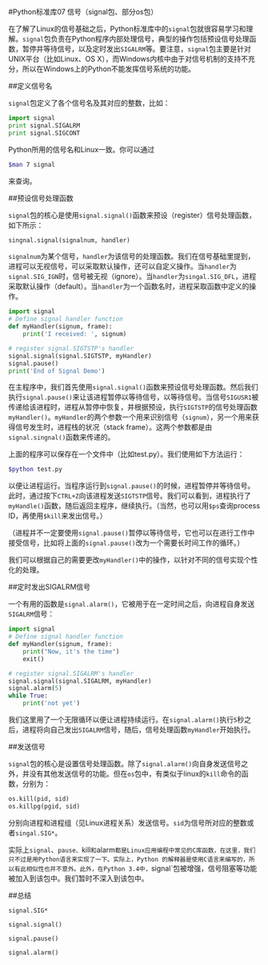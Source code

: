 #Python标准库07 信号（signal包、部分os包）

在了解了Linux的信号基础之后，Python标准库中的`signal`包就很容易学习和理解。`signal`包负责在Python程序内部处理信号，典型的操作包括预设信号处理函数，暂停并等待信号，以及定时发出`SIGALRM`等。要注意，`signal`包主要是针对UNIX平台（比如Linux、OS X），而Windows内核中由于对信号机制的支持不充分，所以在Windows上的Python不能发挥信号系统的功能。

##定义信号名

`signal`包定义了各个信号名及其对应的整数，比如：

```python
import signal
print signal.SIGALRM
print signal.SIGCONT
```

Python所用的信号名和Linux一致。你可以通过

```bash
$man 7 signal
```

来查询。

##预设信号处理函数

`signal`包的核心是使用`signal.signal()`函数来预设（register）信号处理函数，如下所示：

```python
singnal.signal(signalnum, handler)
```

`signalnum`为某个信号，`handler`为该信号的处理函数。我们在信号基础里提到，进程可以无视信号，可以采取默认操作，还可以自定义操作。当`handler`为`signal.SIG_IGN`时，信号被无视（ignore）。当`handler`为`singal.SIG_DFL`，进程采取默认操作（default）。当`handler`为一个函数名时，进程采取函数中定义的操作。

```python
import signal
# Define signal handler function
def myHandler(signum, frame):
    print('I received: ', signum)

# register signal.SIGTSTP's handler 
signal.signal(signal.SIGTSTP, myHandler)
signal.pause()
print('End of Signal Demo')
```

在主程序中，我们首先使用`signal.signal()`函数来预设信号处理函数。然后我们执行`signal.pause()`来让该进程暂停以等待信号，以等待信号。当信号`SIGUSR1`被传递给该进程时，进程从暂停中恢复，并根据预设，执行`SIGTSTP`的信号处理函数`myHandler()`。`myHandler`的两个参数一个用来识别信号（`signum`），另一个用来获得信号发生时，进程栈的状况（stack frame）。这两个参数都是由`signal.singnal()`函数来传递的。

上面的程序可以保存在一个文件中（比如test.py）。我们使用如下方法运行：

```bash
$python test.py
```

以便让进程运行。当程序运行到`signal.pause()`的时候，进程暂停并等待信号。此时，通过按下`CTRL+Z`向该进程发送`SIGTSTP`信号。我们可以看到，进程执行了`myHandle()`函数，随后返回主程序，继续执行。（当然，也可以用`$ps`查询process ID，再使用`$kill`来发出信号。）

（进程并不一定要使用`signal.pause()`暂停以等待信号，它也可以在进行工作中接受信号，比如将上面的`signal.pause()`改为一个需要长时间工作的循环。）

我们可以根据自己的需要更改`myHandler()`中的操作，以针对不同的信号实现个性化的处理。

##定时发出SIGALRM信号

一个有用的函数是`signal.alarm()`，它被用于在一定时间之后，向进程自身发送`SIGALRM`信号：

```python
import signal
# Define signal handler function
def myHandler(signum, frame):
    print("Now, it's the time")
    exit()

# register signal.SIGALRM's handler 
signal.signal(signal.SIGALRM, myHandler)
signal.alarm(5)
while True:
    print('not yet')
```

我们这里用了一个无限循环以便让进程持续运行。在`signal.alarm()`执行`5`秒之后，进程将向自己发出`SIGALRM`信号，随后，信号处理函数`myHandler`开始执行。

##发送信号

`signal`包的核心是设置信号处理函数。除了`signal.alarm()`向自身发送信号之外，并没有其他发送信号的功能。但在`os`包中，有类似于linux的`kill`命令的函数，分别为：

```python
os.kill(pid, sid)
os.killpg(pgid, sid)
```

分别向进程和进程组（见Linux进程关系）发送信号。`sid`为信号所对应的整数或者`singal.SIG*`。

实际上`signal`、`pause、`kill`和`alarm`都是Linux应用编程中常见的C库函数，在这里，我们只不过是用Python语言来实现了一下。实际上，Python 的解释器是使用C语言来编写的，所以有此相似性也并不意外。此外，在Python 3.4中，`signal`包被增强，信号阻塞等功能被加入到该包中。我们暂时不深入到该包中。

##总结

`signal.SIG*`

`signal.signal()`

`signal.pause()`

`signal.alarm()`